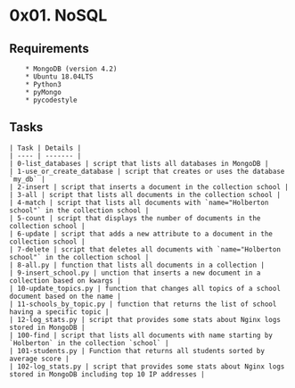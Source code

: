 # 0x01. NoSQL

## Requirements
        * MongoDB (version 4.2)
        * Ubuntu 18.04LTS
        * Python3
        * pyMongo
        * pycodestyle

## Tasks
    | Task | Details |
    | ---- | ------- |
    | 0-list_databases | script that lists all databases in MongoDB |
    | 1-use_or_create_database | script that creates or uses the database `my_db` |
    | 2-insert | script that inserts a document in the collection school |
    | 3-all | script that lists all documents in the collection school |
    | 4-match | script that lists all documents with `name="Holberton school"` in the collection school |
    | 5-count | script that displays the number of documents in the collection school |
    | 6-update | script that adds a new attribute to a document in the collection school |
    | 7-delete | script that deletes all documents with `name="Holberton school"` in the collection school |
    | 8-all.py | function that lists all documents in a collection |
    | 9-insert_school.py | unction that inserts a new document in a collection based on kwargs |
    | 10-update_topics.py | function that changes all topics of a school document based on the name |
    | 11-schools_by_topic.py | function that returns the list of school having a specific topic |
    | 12-log_stats.py | script that provides some stats about Nginx logs stored in MongoDB |
    | 100-find | script that lists all documents with name starting by `Holberton` in the collection `school` |
    | 101-students.py | Function that returns all students sorted by average score |
    | 102-log_stats.py | script that provides some stats about Nginx logs stored in MongoDB including top 10 IP addresses |